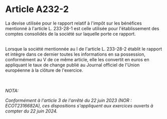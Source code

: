 # Article A232-2

<p>La devise utilisée pour le rapport relatif à l'impôt sur les bénéfices mentionné à l'article L. 233-28-1 est celle utilisée pour l'établissement des comptes consolidés de la société sur laquelle porte ce rapport.<br/><br/>

Lorsque la société mentionnée au I de l'article L. 233-28-2 établit le rapport et intègre dans ce dernier toutes les informations en sa possession, conformément au V de ce même article, elle les convertit en euros en appliquant le taux de change publié au Journal officiel de l'Union européenne à la clôture de l'exercice.</p><br/><br/><i>NOTA:<p>Conformément à l'article 3 de l'arrêté du 22 juin 2023 (NOR : ECOT2316682A), ces dispositions s'appliquent aux exercices ouverts à compter du 22 juin 2024.</p></i>